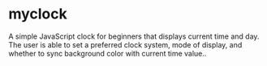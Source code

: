# myclock
A simple JavaScript clock for beginners that displays current time and day. The user is able to set a preferred clock system, mode of display, and whether to sync background color with current time value..

